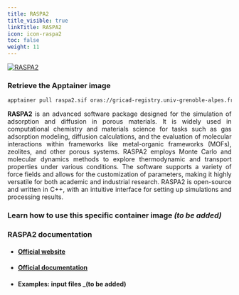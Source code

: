 ```yaml
---
title: RASPA2
title_visible: true
linkTitle: RASPA2
icon: icon-raspa2
toc: false
weight: 11
---
```


<a href="https://github.com/iRASPA/RASPA2" target="_blank">
  <img alt="RASPA2" class="logo-raspa2"/>
</a>

### Retrieve the Apptainer image

```bash
apptainer pull raspa2.sif oras://gricad-registry.univ-grenoble-alpes.fr/diamond/apptainer/apptainer-singularity-projects/raspa2.sif:latest
```

<div align="justify">

**RASPA2** is an advanced software package designed for the simulation of adsorption and diffusion in porous materials. It is widely used in computational chemistry and materials science for tasks such as gas adsorption modeling, diffusion calculations, and the evaluation of molecular interactions within frameworks like metal-organic frameworks (MOFs), zeolites, and other porous systems. RASPA2 employs Monte Carlo and molecular dynamics methods to explore thermodynamic and transport properties under various conditions. The software supports a variety of force fields and allows for the customization of parameters, making it highly versatile for both academic and industrial research. RASPA2 is open-source and written in C++, with an intuitive interface for setting up simulations and processing results.

</div>

### Learn how to use this specific container image _(to be added)_

### RASPA2 documentation

- #### <a href="https://github.com/iRASPA/RASPA2" target="_blank">Official website</a>

- #### <a href="https://github.com/iRASPA/RASPA2/tree/master/Docs" target="_blank">Official documentation</a>

- #### Examples: input files _(to be added)
